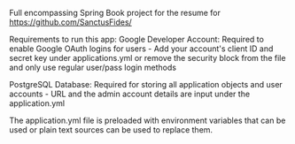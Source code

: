 Full encompassing Spring Book project for the resume for https://github.com/SanctusFides/

Requirements to run this app:
  Google Developer Account: Required to enable Google OAuth logins for users
    -  Add your account's client ID and secret key under applications.yml or remove the security block from the file and only use regular user/pass login methods
    
  PostgreSQL Database: Required for storing all application objects and user accounts
    - URL and the admin account details are input under the application.yml
    
  The application.yml file is preloaded with environment variables that can be used or plain text sources can be used to replace them.
